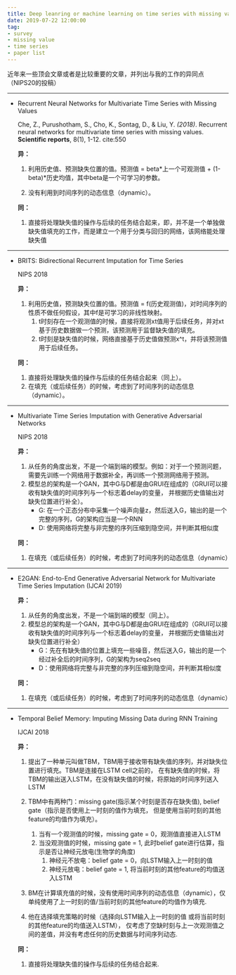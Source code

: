 ```yaml
---
title: Deep leanring or machine learning on time series with missing value
date: 2019-07-22 12:00:00
tag: 
- survey
- missing value
- time series
- paper list
---
```


近年来一些顶会文章或者是比较重要的文章，并列出与我的工作的异同点（NIPS20的投稿）

<!-- more -->

---------

+ Recurrent Neural Networks for Multivariate Time Series with Missing Values

  Che, Z., Purushotham, S., Cho, K., Sontag, D., & Liu, Y. *(2018)*. 
  Recurrent neural networks for multivariate time series with missing values. **Scientific reports**, 8(1), 1-12. cite:550
  
  **异：**
  
  1. 利用历史值、预测缺失位置的值。预测值 = beta\*上一个可观测值 + (1-beta)\*历史均值，其中beta是一个可学习的参数。
  
  2. 没有利用到时间序列的动态信息（dynamic）。

  **同：**
  
  1. 直接将处理缺失值的操作与后续的任务结合起来，即，并不是一个单独做缺失值填充的工作，而是建立一个用于分类与回归的网络，该网络能处理缺失值

-----------

+ BRITS: Bidirectional Recurrent Imputation for Time Series 

  NIPS 2018
  
  **异：**
  1. 利用历史值，预测缺失位置的值。预测值 = f(历史观测值)，对时间序列的性质不做任何假设，其中f是可学习的非线性映射。
      1. t时刻存在一个观测值的时候，直接将观测xt值用于后续任务，并对xt基于历史数据做一个预测，该预测用于监督缺失值的填充。
      2. t时刻是缺失值的时候，网络直接基于历史值做预测x^t，并将该预测值用于后续任务。

  **同：**
  1. 直接将处理缺失值的操作与后续的任务结合起来（同上）。
  2. 在填充（或后续任务）的时候，考虑到了时间序列的动态信息（dynamic）。

----------

+ Multivariate Time Series Imputation with Generative Adversarial Networks 
  
  NIPS 2018
  
  **异：**
  1. 从任务的角度出发，不是一个端到端的模型。例如：对于一个预测问题，需要先训练一个网络用于数据补全，再训练一个预测网络用于预测。
  2. 模型总的架构是一个GAN，其中G与D都是由GRUI在组成的（GRUI可以接收有缺失值的时间序列与一个标志着delay的变量，
  并根据历史值输出对缺失位置进行补全）。
      - G: 在一个正态分布中采集一个噪声向量z，然后送入G，输出的是一个完整的序列，G的架构应当是一个RNN
      - D: 使用网络将完整与非完整的序列压缩到隐空间，并判断其相似度

  **同：**
  1. 在填充（或后续任务）的时候，考虑到了时间序列的动态信息（dynamic）
  
------------

+ E2GAN: End-to-End Generative Adversarial Network for Multivariate Time Series Imputation (IJCAI 2019)

  **异：**
  1. 从任务的角度出发，不是一个端到端的模型（同上）。
  2. 模型总的架构是一个GAN，其中G与D都是由GRUI在组成的（GRUI可以接收有缺失值的时间序列与一个标志着delay的变量，
  并根据历史值输出对缺失位置进行补全）
      - G：先在有缺失值的位置上填充一些噪音，然后送入G，输出的是一个经过补全后的时间序列，G的架构为seq2seq
      - D：使用网络将完整与非完整的序列压缩到隐空间，并判断其相似度

  **同：**
  1. 在填充（或后续任务）的时候，考虑到了时间序列的动态信息（dynamic）
  
-------

+ Temporal Belief Memory: Imputing Missing Data during RNN Training 
  
  IJCAI 2018
  
  **异：**
  1. 提出了一种单元叫做TBM，TBM用于接收带有缺失值的序列，并对缺失位置进行填充。TBM是连接在LSTM cell之前的，
  在有缺失值的时候，将TBM的输出送入LSTM，在没有缺失值的时候，将原始的时间序列送入LSTM
  2. TBM中有两种门：missing gate(指示某个时刻是否存在缺失值), belief gate（指示是否使用上一时刻的值作为填充，
  但是使用当前时刻的其他feature的均值作为填充）。
      1. 当有一个观测值的时候，missing gate = 0，观测值直接进入LSTM
      2. 当没观测值的时候，missing gate = 1, 此时belief gate进行估算，指示是否让神经元放电(生物学的角度)
          1. 神经元不放电：belief gate = 0，向LSTM输入上一时刻的值
          2. 神经元放电：belief gate = 1, 将当前时刻的其他feature的均值送入LSTM
      
  3. BM在计算填充值的时候，没有使用时间序列的动态信息（dynamic），仅单纯使用了上一时刻的值/当前时刻的其他feature的均值作为填充.
  
  4. 他在选择填充策略的时候（选择向LSTM输入上一时刻的值 或将当前时刻的其他feature的均值送入LSTM），
  仅考虑了空缺时刻与上一次观测值之间的差值，并没有考虑任何的历史数据与时间序列动态.

  **同：**
  1. 直接将处理缺失值的操作与后续的任务结合起来.



